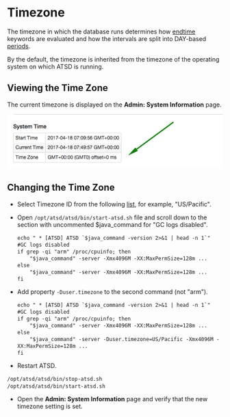 # Timezone

The timezone in which the database runs determines how [endtime](/end-time-syntax.md) keywords are evaluated and how the intervals are split into DAY-based [periods](/api/data/series/period.md).

By the default, the timezone is inherited from the timezone of the operating system on which ATSD is running.

## Viewing the Time Zone

The current timezone is displayed on the **Admin: System Information** page.

![](images/timezone.png)

## Changing the Time Zone

* Select Timezone ID from the following [list](/api/network/timezone-list.md), for example, "US/Pacific".

* Open `/opt/atsd/atsd/bin/start-atsd.sh` file and scroll down to the section with uncommented $java_command for "GC logs disabled".

  ```
  echo " * [ATSD] ATSD `$java_command -version 2>&1 | head -n 1`"
  #GC logs disabled
  if grep -qi "arm" /proc/cpuinfo; then
      "$java_command" -server -Xmx4096M -XX:MaxPermSize=128m ...
  else
      "$java_command" -server -Xmx4096M -XX:MaxPermSize=128m ...
  fi
  ```

* Add property `-Duser.timezone` to the second command (not "arm").

  ```
  echo " * [ATSD] ATSD `$java_command -version 2>&1 | head -n 1`"
  #GC logs disabled
  if grep -qi "arm" /proc/cpuinfo; then
      "$java_command" -server -Xmx4096M -XX:MaxPermSize=128m ...
  else
      "$java_command" -server -Duser.timezone=US/Pacific -Xmx4096M -XX:MaxPermSize=128m ...
  fi
  ```

* Restart ATSD.

```bash
/opt/atsd/atsd/bin/stop-atsd.sh
/opt/atsd/atsd/bin/start-atsd.sh
```

* Open the **Admin: System Information** page and verify that the new timezone setting is set.
